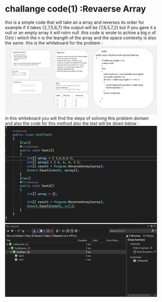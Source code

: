 # challange code(1) :Revaerse Array

this is a simple code that will take an a array and reverses its order for example if it takes {2,7,5,6,7} the output will be {7,6,5,7,2}
but if you gave it a null or an empty array it will rutrn null .this code is wrote to achive a big o of O(n) i which the n is the leangth of the array
and the space comlexity is also the same.
this is the whiteboard for the problem :
 ![whiteboard](whiteboard.png)
 in this whiteboard you will find the steps of soliving this problem domain and also the code for this method also the test will be down below :
  ![test](test.png)
 ![testdone](testdone.png)
